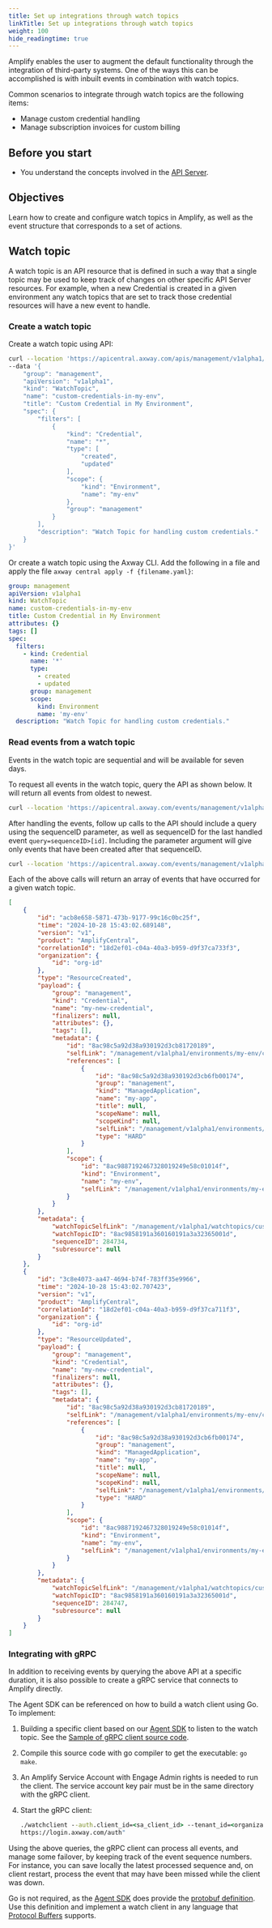 ```yaml
---
title: Set up integrations through watch topics
linkTitle: Set up integrations through watch topics
weight: 100
hide_readingtime: true
---
```

Amplify enables the user to augment the default functionality through the integration of third-party systems. One of the ways this can be accomplished is with inbuilt events in combination with watch topics.

Common scenarios to integrate through watch topics are the following items:

* Manage custom credential handling
* Manage subscription invoices for custom billing

## Before you start

* You understand the concepts involved in the [API Server](/docs/integrate_with_central/api_server/).

## Objectives

Learn how to create and configure watch topics in Amplify, as well as the event structure that corresponds to a set of actions.

## Watch topic

A watch topic is an API resource that is defined in such a way that a single topic may be used to keep track of changes on other specific API Server resources. For example, when a new Credential is created in a given environment any watch topics that are set to track those credential resources will have a new event to handle.

### Create a watch topic

Create a watch topic using API:

```bash
curl --location 'https://apicentral.axway.com/apis/management/v1alpha1/watchtopics' \
--data '{
    "group": "management",
    "apiVersion": "v1alpha1",
    "kind": "WatchTopic",
    "name": "custom-credentials-in-my-env",
    "title": "Custom Credential in My Environment",
    "spec": {
        "filters": [
            {
                "kind": "Credential",
                "name": "*",
                "type": [
                    "created",
                    "updated"
                ],
                "scope": {
                    "kind": "Environment",
                    "name": "my-env"
                },
                "group": "management"
            }
        ],
        "description": "Watch Topic for handling custom credentials."
    }
}'
```

Or create a watch topic using the Axway CLI. Add the following in a file and apply the file `axway central apply -f {filename.yaml}`:

```yaml
group: management
apiVersion: v1alpha1
kind: WatchTopic
name: custom-credentials-in-my-env
title: Custom Credential in My Environment
attributes: {}
tags: []
spec:
  filters:
    - kind: Credential
      name: '*'
      type:
        - created
        - updated
      group: management
      scope:
        kind: Environment
        name: 'my-env'
  description: "Watch Topic for handling custom credentials."
```

### Read events from a watch topic

Events in the watch topic are sequential and will be available for seven days.

To request all events in the watch topic, query the API as shown below. It will return all events from oldest to newest.

```bash
curl --location 'https://apicentral.axway.com/events/management/v1alpha1/watchtopics/custom-credentials-in-my-env?sort=sequenceID
```

After handling the events, follow up calls to the API should include a query using the sequenceID parameter, as well as sequenceID for the last handled event `query=sequenceID>[id]`. Including the parameter argument will give only events that have been created after that sequenceID.

```bash
curl --location 'https://apicentral.axway.com/events/management/v1alpha1/watchtopics/custom-credentials-in-my-env?sort=sequenceID
```

Each of the above calls will return an array of events that have occurred for a given watch topic.

```json
[
    {
        "id": "acb8e658-5871-473b-9177-99c16c0bc25f",
        "time": "2024-10-28 15:43:02.689148",
        "version": "v1",
        "product": "AmplifyCentral",
        "correlationId": "18d2ef01-c04a-40a3-b959-d9f37ca733f3",
        "organization": {
            "id": "org-id"
        },
        "type": "ResourceCreated",
        "payload": {
            "group": "management",
            "kind": "Credential",
            "name": "my-new-credential",
            "finalizers": null,
            "attributes": {},
            "tags": [],
            "metadata": {
                "id": "8ac98c5a92d38a930192d3cb81720189",
                "selfLink": "/management/v1alpha1/environments/my-env/credential/my-new-credential",
                "references": [
                    {
                        "id": "8ac98c5a92d38a930192d3cb6fb00174",
                        "group": "management",
                        "kind": "ManagedApplication",
                        "name": "my-app",
                        "title": null,
                        "scopeName": null,
                        "scopeKind": null,
                        "selfLink": "/management/v1alpha1/environments/my-env/managedapplications/my-app",
                        "type": "HARD"
                    }
                ],
                "scope": {
                    "id": "8ac9887192467328019249e58c01014f",
                    "kind": "Environment",
                    "name": "my-env",
                    "selfLink": "/management/v1alpha1/environments/my-envedge"
                }
            }
        },
        "metadata": {
            "watchTopicSelfLink": "/management/v1alpha1/watchtopics/custom-credentials-in-my-env",
            "watchTopicID": "8ac9858191a360160191a3a32365001d",
            "sequenceID": 284734,
            "subresource": null
        }
    },
    {
        "id": "3c8e4073-aa47-4694-b74f-783ff35e9966",
        "time": "2024-10-28 15:43:02.707423",
        "version": "v1",
        "product": "AmplifyCentral",
        "correlationId": "18d2ef01-c04a-40a3-b959-d9f37ca711f3",
        "organization": {
            "id": "org-id"
        },
        "type": "ResourceUpdated",
        "payload": {
            "group": "management",
            "kind": "Credential",
            "name": "my-new-credential",
            "finalizers": null,
            "attributes": {},
            "tags": [],
            "metadata": {
                "id": "8ac98c5a92d38a930192d3cb81720189",
                "selfLink": "/management/v1alpha1/environments/my-env/credential/my-new-credential",
                "references": [
                    {
                        "id": "8ac98c5a92d38a930192d3cb6fb00174",
                        "group": "management",
                        "kind": "ManagedApplication",
                        "name": "my-app",
                        "title": null,
                        "scopeName": null,
                        "scopeKind": null,
                        "selfLink": "/management/v1alpha1/environments/my-env/managedapplications/my-app",
                        "type": "HARD"
                    }
                ],
                "scope": {
                    "id": "8ac9887192467328019249e58c01014f",
                    "kind": "Environment",
                    "name": "my-env",
                    "selfLink": "/management/v1alpha1/environments/my-envedge"
                }
            }
        },
        "metadata": {
            "watchTopicSelfLink": "/management/v1alpha1/watchtopics/custom-credentials-in-my-env",
            "watchTopicID": "8ac9858191a360160191a3a32365001d",
            "sequenceID": 284747,
            "subresource": null
        }
    }
]
```

### Integrating with gRPC

In addition to receiving events by querying the above API at a specific duration, it is also possible to create a gRPC service that connects to Amplify directly.

The Agent SDK can be referenced on how to build a watch client using Go. To implement:

1. Building a specific client based on our [Agent SDK](https://github.com/Axway/agent-sdk) to listen to the watch topic. See the [Sample of gRPC client source code](https://github.com/Axway/agent-sdk/tree/main/samples/watchclient).
2. Compile this source code with go compiler to get the executable: `go make`.
3. An Amplify Service Account with Engage Admin rights is needed to run the client. The service account key pair must be in the same directory with the gRPC client.
4. Start the gRPC client:

    ```cmd
    ./watchclient --auth.client_id=<sa_client_id> --tenant_id=<organization_id> --host=apicentral.axway.com --port=443 --topic_self_link=/management/v1alpha1/watchtopics/track-subscriptions-invoices --log_level=debug --auth.url="
    https://login.axway.com/auth"
    ```

Using the above queries, the gRPC client can process all events, and manage some failover, by keeping track of the event sequence numbers. For instance, you can save locally the latest processed sequence and, on client restart, process the event that may have been missed while the client was down.

Go is not required, as the [Agent SDK](https://github.com/Axway/agent-sdk) does provide the [protobuf definition](https://github.com/Axway/agent-sdk/blob/main/proto/watch.proto). Use this definition and implement a watch client in any language that [Protocol Buffers](https://protobuf.dev/) supports.
